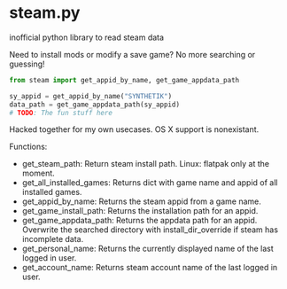 # steam.py
inofficial python library to read steam data

Need to install mods or modify a save game? No more searching or guessing!

```python
from steam import get_appid_by_name, get_game_appdata_path

sy_appid = get_appid_by_name("SYNTHETIK")
data_path = get_game_appdata_path(sy_appid)
# TODO: The fun stuff here
```

Hacked together for my own usecases. OS X support is nonexistant.

Functions:
- get_steam_path: Return steam install path. Linux: flatpak only at the moment.
- get_all_installed_games: Returns dict with game name and appid of all installed games.
- get_appid_by_name: Returns the steam appid from a game name.
- get_game_install_path: Returns the installation path for an appid.
- get_game_appdata_path: Returns the appdata path for an appid. Overwrite the searched directory with install_dir_override if steam has incomplete data.
- get_personal_name: Returns the currently displayed name of the last logged in user.
- get_account_name: Returns steam account name of the last logged in user.